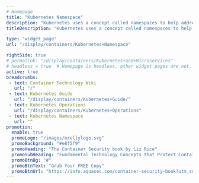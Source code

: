 ```yaml
---
# Homepage
title: "Kubernetes Namespace"
description: "Kubernetes uses a concept called namespaces to help address the complexity of organizing objects within a cluster. Namespaces allow you to group objects together so you can filter and control them as a unit. This page gather resources about Kubrenetes namespace and how to use namespaces to manage your Kubernetes objects."
titleDescription: "Kubernetes uses a concept called namespaces to help address the complexity of organizing objects within a cluster. Namespaces allow you to group objects together so you can filter and control them as a unit. This page gather resources about Kubrenetes namespace and how to use namespaces to manage your Kubernetes objects." 

type: "widget_page"
url: "/display/containers/Kubernetes+Namespace" 

rightSide: true 
# permalink: "/display/containers/Kubernetes+and+Microservices"
# headless = true  # Homepage is headless, other widget pages are not.
active: true
breadcrumbs:
 - text: Container Technology Wiki
   url: "/"
 - text: Kubernetes Guide
   url: "/display/containers/Kubernetes+Guide/"
 - text: Kubernetes Operations
   url: "/display/containers/Kubernetes+Operations"
 - text: Kubernetes Namespace
   url: ""
promotion:
  enable: true
  promoLogo: "/images/orellylogo.svg"
  promoBackground: "#e8f5f9"
  promoHeading: "The Container Security book by Liz Rice"
  promoSubHeading: "Fundamental Technology Concepts that Protect Containerized Applications"
  promoBtnBg: "#"
  promoBtnText: "Grab Your FREE Copy"
  promoBtnUrl: "https://info.aquasec.com/container-security-book?utm_source=wiki"
---
```


